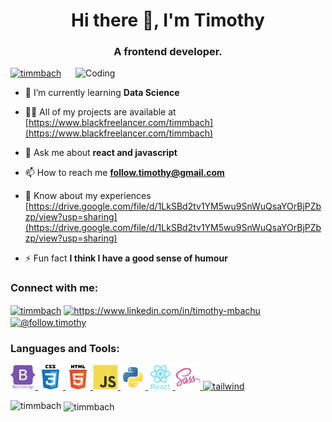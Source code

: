 <h1 align="center">Hi there 👋,  I'm Timothy </h1>
<h3 align="center">A frontend developer.</h3>

<img align="right" alt="Coding" width="400" src="https://miro.medium.com/max/1400/1*vJjJ3Mdok6Rvxx85IIRqBQ.gif" />



<p align="left"> <a href="https://twitter.com/timmbach" target="blank"><img src="https://img.shields.io/twitter/follow/timmbach?logo=twitter&style=for-the-badge" alt="timmbach" /></a> </p>

- 🌱 I’m currently learning **Data Science**

- 👨‍💻 All of my projects are available at [https://www.blackfreelancer.com/timmbach](https://www.blackfreelancer.com/timmbach)

- 💬 Ask me about **react and javascript**

- 📫 How to reach me **follow.timothy@gmail.com**

- 📄 Know about my experiences [https://drive.google.com/file/d/1LkSBd2tv1YM5wu9SnWuQsaYOrBjPZbzp/view?usp=sharing](https://drive.google.com/file/d/1LkSBd2tv1YM5wu9SnWuQsaYOrBjPZbzp/view?usp=sharing)

- ⚡ Fun fact **I think I have a good sense of humour**

<h3 align="left">Connect with me:</h3>
<p align="left">
<a href="https://twitter.com/timmbach" target="blank"><img align="center" src="https://raw.githubusercontent.com/rahuldkjain/github-profile-readme-generator/master/src/images/icons/Social/twitter.svg" alt="timmbach" height="30" width="40" /></a>
<a href="https://linkedin.com/in/https://www.linkedin.com/in/timothy-mbachu" target="blank"><img align="center" src="https://raw.githubusercontent.com/rahuldkjain/github-profile-readme-generator/master/src/images/icons/Social/linked-in-alt.svg" alt="https://www.linkedin.com/in/timothy-mbachu" height="30" width="40" /></a>
<a href="https://medium.com/@follow.timothy" target="blank"><img align="center" src="https://raw.githubusercontent.com/rahuldkjain/github-profile-readme-generator/master/src/images/icons/Social/medium.svg" alt="@follow.timothy" height="30" width="40" /></a>
</p>

<h3 align="left">Languages and Tools:</h3>
<p align="left"> <a href="https://getbootstrap.com" target="_blank" rel="noreferrer"> <img src="https://raw.githubusercontent.com/devicons/devicon/master/icons/bootstrap/bootstrap-plain-wordmark.svg" alt="bootstrap" width="40" height="40"/> </a> <a href="https://www.w3schools.com/css/" target="_blank" rel="noreferrer"> <img src="https://raw.githubusercontent.com/devicons/devicon/master/icons/css3/css3-original-wordmark.svg" alt="css3" width="40" height="40"/> </a> <a href="https://www.w3.org/html/" target="_blank" rel="noreferrer"> <img src="https://raw.githubusercontent.com/devicons/devicon/master/icons/html5/html5-original-wordmark.svg" alt="html5" width="40" height="40"/> </a> <a href="https://developer.mozilla.org/en-US/docs/Web/JavaScript" target="_blank" rel="noreferrer"> <img src="https://raw.githubusercontent.com/devicons/devicon/master/icons/javascript/javascript-original.svg" alt="javascript" width="40" height="40"/> </a> <a href="https://www.python.org" target="_blank" rel="noreferrer"> <img src="https://raw.githubusercontent.com/devicons/devicon/master/icons/python/python-original.svg" alt="python" width="40" height="40"/> </a> <a href="https://reactjs.org/" target="_blank" rel="noreferrer"> <img src="https://raw.githubusercontent.com/devicons/devicon/master/icons/react/react-original-wordmark.svg" alt="react" width="40" height="40"/> </a> <a href="https://sass-lang.com" target="_blank" rel="noreferrer"> <img src="https://raw.githubusercontent.com/devicons/devicon/master/icons/sass/sass-original.svg" alt="sass" width="40" height="40"/> </a> <a href="https://tailwindcss.com/" target="_blank" rel="noreferrer"> <img src="https://www.vectorlogo.zone/logos/tailwindcss/tailwindcss-icon.svg" alt="tailwind" width="40" height="40"/> </a> </p>

<p><img align="left" src="https://github-readme-stats.vercel.app/api/top-langs?username=timmbach&show_icons=true&locale=en&layout=compact" alt="timmbach" /></p>

<p>&nbsp;<img align="center" src="https://github-readme-stats.vercel.app/api?username=timmbach&show_icons=true&locale=en" alt="timmbach" /></p>

